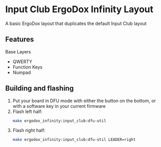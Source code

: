 # Input Club ErgoDox Infinity Layout

A basic ErgoDox layout that duplicates the default Input Club layout

## Features

Base Layers

- QWERTY
- Function Keys
- Numpad

## Building and flashing

1. Put your board in DFU mode with either the button on the bottom, or with a software key in your current firmware
2. Flash left half:
    ```bash
    make ergodox_infinity:input_club:dfu-util
    ```
3. Flash right half:
    ```bash
    make ergodox_infinity:input_club:dfu-util LEADER=right
    ```
